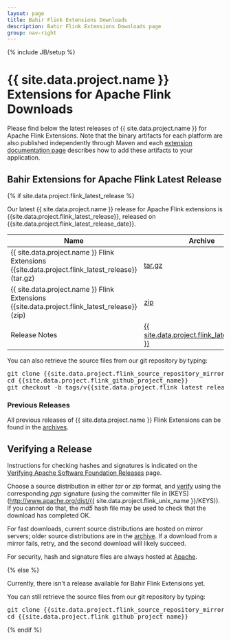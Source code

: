 ```yaml
---
layout: page
title: Bahir Flink Extensions Downloads
description: Bahir Flink Extensions Downloads page
group: nav-right
---
```

<!--
{% comment %}
Licensed to the Apache Software Foundation (ASF) under one or more
contributor license agreements.  See the NOTICE file distributed with
this work for additional information regarding copyright ownership.
The ASF licenses this file to you under the Apache License, Version 2.0
(the "License"); you may not use this file except in compliance with
the License.  You may obtain a copy of the License at

http://www.apache.org/licenses/LICENSE-2.0

Unless required by applicable law or agreed to in writing, software
distributed under the License is distributed on an "AS IS" BASIS,
WITHOUT WARRANTIES OR CONDITIONS OF ANY KIND, either express or implied.
See the License for the specific language governing permissions and
limitations under the License.
{% endcomment %}
-->

{% include JB/setup %}

# {{ site.data.project.name }} Extensions for Apache Flink Downloads

Please find below the latest releases of {{ site.data.project.name }} for Apache Flink Extensions. Note that the binary artifacts for each platform are also published independently through Maven and each [extension documentation page](/docs/flink/overview) describes how to add these artifacts to your application.

## Bahir Extensions for Apache Flink Latest Release

{% if site.data.project.flink_latest_release %}

Our latest {{ site.data.project.name }} release for Apache Flink extensions is {{site.data.project.flink_latest_release}}, released on {{site.data.project.flink_latest_release_date}}.

<table class="table table-hover sortable">
    <thead>
        <tr>
            <th><b>Name</b></th>
            <th><b>Archive</b></th>
            <th><b>MD5</b></th>
            <!--th><b>SHA-1</b></th-->
            <th><b>signature</b></th>
        </tr>
    </thead>
    <tbody>
        <tr>
            <td>{{ site.data.project.name }} Flink Extensions {{site.data.project.flink_latest_release}} (tar.gz)</td>
            <td><a href="{{site.data.project.flink_latest_release_location_mirror}}/{{site.data.project.flink_latest_release}}/apache-bahir-flink-{{site.data.project.flink_latest_release}}-src.tgz">tar.gz</a></td>
            <td><a href="{{site.data.project.flink_latest_release_location}}/{{site.data.project.flink_latest_release}}/apache-bahir-flink-{{site.data.project.flink_latest_release}}-src.tgz.md5">MD5</a></td>
            <!--td><a href="{{site.data.project.flink_latest_release_location}}/{{site.data.project.flink_latest_release}}/apache-bahir-flink-{{site.data.project.flink_latest_release}}-src.tgz.sha1">SHA-1</a></td-->
            <td><a href="{{site.data.project.flink_latest_release_location}}/{{site.data.project.flink_latest_release}}/apache-bahir-flink-{{site.data.project.flink_latest_release}}-src.tgz.asc">ASC</a></td>
        </tr>
        <tr>
            <td>{{ site.data.project.name }} Flink Extensions {{site.data.project.flink_latest_release}} (zip)</td>
            <td><a href="{{site.data.project.flink_latest_release_location_mirror}}/{{site.data.project.flink_latest_release}}/apache-bahir-flink-{{site.data.project.flink_latest_release}}-src.zip">zip</a></td>
            <td><a href="{{site.data.project.flink_latest_release_location}}/{{site.data.project.flink_latest_release}}/apache-bahir-flink-{{site.data.project.flink_latest_release}}-src.zip.md5">MD5</a></td>
            <!--td><a href="{{site.data.project.flink_latest_release_location}}/{{site.data.project.flink_latest_release}}/apache-bahir-flink-{{site.data.project.flink_latest_release}}-src.zip.sha1">SHA-1</a></td-->
            <td><a href="{{site.data.project.flink_latest_release_location}}/{{site.data.project.flink_latest_release}}/apache-bahir-flink-{{site.data.project.flink_latest_release}}-src.zip.asc">ASC</a></td>
        </tr>
        <tr>
            <td>Release Notes</td>
            <td><a href="/releases/flink/{{ site.data.project.flink_latest_release }}/release-notes">{{ site.data.project.flink_latest_release }}</a></td>
            <td></td>
            <!--td></td-->
            <td></td>
        </tr>
    </tbody>
</table>

You can also retrieve the source files from our git repository by typing:

<pre>
git clone {{site.data.project.flink_source_repository_mirror}}
cd {{site.data.project.flink_github_project_name}}
git checkout -b tags/v{{site.data.project.flink_latest_release}} v{{site.data.project.flink_latest_release}}
</pre>

### Previous Releases

All previous releases of {{ site.data.project.name }} Flink Extensions can be found in the [archives](http://archive.apache.org/dist/{{site.data.project.unix_name}}/{{site.data.project.flink_unix_name}}).

## Verifying a Release

Instructions for checking hashes and signatures is indicated on the [Verifying Apache Software Foundation Releases](http://www.apache.org/info/verification.html) page.

Choose a source distribution in either *tar* or *zip* format,
and [verify](http://www.apache.org/dyn/closer.cgi#verify)
using the corresponding *pgp* signature (using the committer file in
[KEYS](http://www.apache.org/dist/{{ site.data.project.flink_unix_name }}/KEYS)).
If you cannot do that, the *md5* hash file may be used to check that the
download has completed OK.

For fast downloads, current source distributions are hosted on mirror servers;
older source distributions are in the
[archive](http://archive.apache.org/dist/{{site.data.project.unix_name}}/{{site.data.project.flink_unix_name}}).
If a download from a mirror fails, retry, and the second download will likely
succeed.

For security, hash and signature files are always hosted at
[Apache](https://www.apache.org/dist).

{% else %}

Currently, there isn't a release available for Bahir Flink Extensions yet.

You can still retrieve the source files from our git repository by typing:

<pre>
git clone {{site.data.project.flink_source_repository_mirror}}
cd {{site.data.project.flink_github_project_name}}
</pre>

{% endif %}
